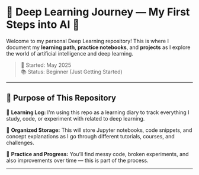 # 🌟 Deep Learning Journey — My First Steps into AI 🚀

Welcome to my personal Deep Learning repository! This is where I document my **learning path**, **practice notebooks**, and **projects** as I explore the world of artificial intelligence and deep learning.  
> 📅 Started: May 2025  
> 📚 Status: Beginner (Just Getting Started)

---

## 📌 Purpose of This Repository

🧠 **Learning Log:** I'm using this repo as a learning diary to track everything I study, code, or experiment with related to deep learning.

📁 **Organized Storage:** This will store Jupyter notebooks, code snippets, and concept explanations as I go through different tutorials, courses, and challenges.

🧪 **Practice and Progress:** You’ll find messy code, broken experiments, and also improvements over time — this is part of the process.

---
